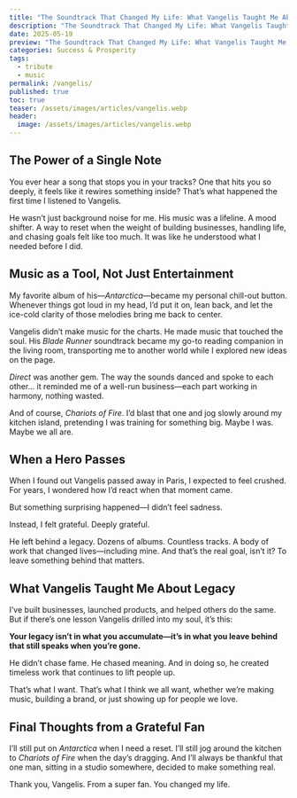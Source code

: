 ```yaml
---
title: "The Soundtrack That Changed My Life: What Vangelis Taught Me About Legacy"
description: "The Soundtrack That Changed My Life: What Vangelis Taught Me About Legacy"
date: 2025-05-19
preview: "The Soundtrack That Changed My Life: What Vangelis Taught Me About Legacy"
categories: Success & Prosperity
tags:
  - tribute
  - music
permalink: /vangelis/
published: true
toc: true
teaser: /assets/images/articles/vangelis.webp
header:
  image: /assets/images/articles/vangelis.webp
---
```

## The Power of a Single Note

You ever hear a song that stops you in your tracks? One that hits you so deeply, it feels like it rewires something inside? That’s what happened the first time I listened to Vangelis.

He wasn’t just background noise for me. His music was a lifeline. A mood shifter. A way to reset when the weight of building businesses, handling life, and chasing goals felt like too much. It was like he understood what I needed before I did.

## Music as a Tool, Not Just Entertainment

My favorite album of his—_Antarctica_—became my personal chill-out button. Whenever things got loud in my head, I’d put it on, lean back, and let the ice-cold clarity of those melodies bring me back to center.

Vangelis didn’t make music for the charts. He made music that touched the soul. His _Blade Runner_ soundtrack became my go-to reading companion in the living room, transporting me to another world while I explored new ideas on the page.

_Direct_ was another gem. The way the sounds danced and spoke to each other… it reminded me of a well-run business—each part working in harmony, nothing wasted.

And of course, _Chariots of Fire_. I’d blast that one and jog slowly around my kitchen island, pretending I was training for something big. Maybe I was. Maybe we all are.

## When a Hero Passes

When I found out Vangelis passed away in Paris, I expected to feel crushed. For years, I wondered how I’d react when that moment came.

But something surprising happened—I didn’t feel sadness.

Instead, I felt grateful. Deeply grateful.

He left behind a legacy. Dozens of albums. Countless tracks. A body of work that changed lives—including mine. And that’s the real goal, isn’t it? To leave something behind that matters.

## What Vangelis Taught Me About Legacy

I’ve built businesses, launched products, and helped others do the same. But if there’s one lesson Vangelis drilled into my soul, it’s this:

**Your legacy isn’t in what you accumulate—it’s in what you leave behind that still speaks when you’re gone.**

He didn’t chase fame. He chased meaning. And in doing so, he created timeless work that continues to lift people up.

That’s what I want. That’s what I think we all want, whether we’re making music, building a brand, or just showing up for people we love.

## Final Thoughts from a Grateful Fan

I’ll still put on _Antarctica_ when I need a reset. I’ll still jog around the kitchen to _Chariots of Fire_ when the day’s dragging. And I’ll always be thankful that one man, sitting in a studio somewhere, decided to make something real.

Thank you, Vangelis. From a super fan. You changed my life.